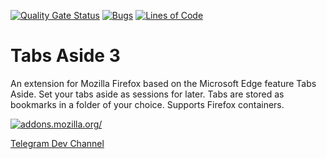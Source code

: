 [![Quality Gate Status](https://sonarcloud.io/api/project_badges/measure?project=tim-we_tabs-aside&metric=alert_status)](https://sonarcloud.io/dashboard?id=tim-we_tabs-aside)
[![Bugs](https://sonarcloud.io/api/project_badges/measure?project=tim-we_tabs-aside&metric=bugs)](https://sonarcloud.io/dashboard?id=tim-we_tabs-aside)
[![Lines of Code](https://sonarcloud.io/api/project_badges/measure?project=tim-we_tabs-aside&metric=ncloc)](https://sonarcloud.io/dashboard?id=tim-we_tabs-aside)

# Tabs Aside 3

An extension for Mozilla Firefox based on the Microsoft Edge feature Tabs Aside.
Set your tabs aside as sessions for later. Tabs are stored as bookmarks in a folder of your choice.
Supports Firefox containers.

[![addons.mozilla.org/](https://addons.cdn.mozilla.net/static/img/addons-buttons/AMO-button_2.png)](https://addons.mozilla.org/firefox/addon/tabs-aside)

[Telegram Dev Channel](https://t.me/tabsaside)
